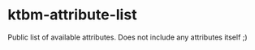 # ktbm-attribute-list
Public list of available attributes. Does not include any attributes itself ;)
